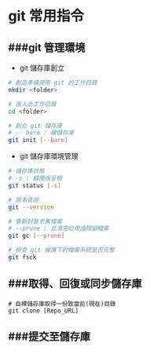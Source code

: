 # git 常用指令

<script type="text/javascript" src="../js/general.js"></script>

###git 管理環境
---

* git 儲存庫創立

```Bash
# 創造準備使用 git 的工作目錄
mkdir <folder>

# 進入此工作目錄
cd <folder>

# 創立 git 儲存庫
# -- bare : 裸儲存庫
git init [--bare]
```

* git 儲存庫環境管理

```Bash
# 儲存庫狀態
# -s : 精簡版呈現
git status [-s]

# 版本查詢
git --version

# 重新封裝老舊檔案
# --prune : 並清空垃圾或殘留檔案
git gc [--prune]

# 檢查 git 維護下的檔案系統是否完整
git fsck
```

###取得、回復或同步儲存庫
---

```
# 自裸儲存庫取得一份致當前(現在)目錄
git clone [Repo_URL]
```

###提交至儲存庫
---








